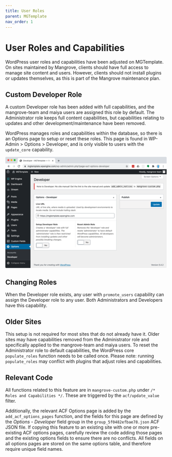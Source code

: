 ```yaml
---
title: User Roles
parent: MGTemplate
nav_order: 1
---
```


# User Roles and Capabilities
WordPress user roles and capabilities have been adjusted on MGTemplate.
On sites maintained by Mangrove,
clients should have full access to manage site content and users.
However, clients should not install plugins or updates themselves,
as this is part of the Mangrove maintenance plan.

## Custom Developer Role

A custom Developer role has been added with full capabilities,
and the mangrove-team and maiya users are assigned this role by default.
The Administrator role keeps full content capabilities,
but capabilities relating to updates and other development/maintenance have been removed.

WordPress manages roles and capabilities within the database,
so there is an Options page to setup or reset these roles.
This page is found in WP-Admin > Options > Developer,
and is only visible to users with the `update_core` capability.

![Screenshot of Developer Options admin screen.](options-developer.png)

## Changing Roles
When the Developer role exists,
any user with `promote_users` capability can assign the Developer role to any user.
Both Administrators and Developers have this capability.

## Older Sites
This setup is not required for most sites that do not already have it.
Older sites may have capabilities removed from the Administrator role
and specifically applied to the mangrove-team and maiya users.
To reset the Administrator role to default capabilities,
the WordPress core `populate_roles` function needs to be called once.
Please note: running `populate_roles` may conflict with plugins that adjust roles and capabilities.

## Relevant Code
All functions related to this feature are in `mangrove-custom.php`
under `/* Roles and Capabilities */`.
These are triggered by the `acf/update_value` filter.

Additionally, the relevant ACF Options page is added by the `add_acf_options_pages` function,
and the fields for this page are defined by the _Options - Developer_ field group
in the `group_5f0482efbae78.json` ACF JSON file.
If copying this feature to an existing site with one or more pre-existing ACF options pages,
carefully review the code adding those pages and the existing options fields
to ensure there are no conflicts.
All fields on all options pages are stored on the same options table,
and therefore require unique field names.
